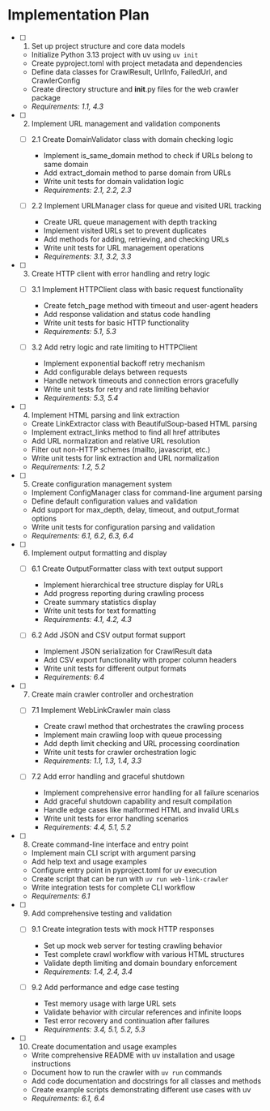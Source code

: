 # Implementation Plan

- [ ] 1. Set up project structure and core data models
  - Initialize Python 3.13 project with uv using `uv init`
  - Create pyproject.toml with project metadata and dependencies
  - Define data classes for CrawlResult, UrlInfo, FailedUrl, and CrawlerConfig
  - Create directory structure and __init__.py files for the web crawler package
  - _Requirements: 1.1, 4.3_

- [ ] 2. Implement URL management and validation components
  - [ ] 2.1 Create DomainValidator class with domain checking logic
    - Implement is_same_domain method to check if URLs belong to same domain
    - Add extract_domain method to parse domain from URLs
    - Write unit tests for domain validation logic
    - _Requirements: 2.1, 2.2, 2.3_

  - [ ] 2.2 Implement URLManager class for queue and visited URL tracking
    - Create URL queue management with depth tracking
    - Implement visited URLs set to prevent duplicates
    - Add methods for adding, retrieving, and checking URLs
    - Write unit tests for URL management operations
    - _Requirements: 3.1, 3.2, 3.3_

- [ ] 3. Create HTTP client with error handling and retry logic
  - [ ] 3.1 Implement HTTPClient class with basic request functionality
    - Create fetch_page method with timeout and user-agent headers
    - Add response validation and status code handling
    - Write unit tests for basic HTTP functionality
    - _Requirements: 5.1, 5.3_

  - [ ] 3.2 Add retry logic and rate limiting to HTTPClient
    - Implement exponential backoff retry mechanism
    - Add configurable delays between requests
    - Handle network timeouts and connection errors gracefully
    - Write unit tests for retry and rate limiting behavior
    - _Requirements: 5.3, 5.4_

- [ ] 4. Implement HTML parsing and link extraction
  - Create LinkExtractor class with BeautifulSoup-based HTML parsing
  - Implement extract_links method to find all href attributes
  - Add URL normalization and relative URL resolution
  - Filter out non-HTTP schemes (mailto, javascript, etc.)
  - Write unit tests for link extraction and URL normalization
  - _Requirements: 1.2, 5.2_

- [ ] 5. Create configuration management system
  - Implement ConfigManager class for command-line argument parsing
  - Define default configuration values and validation
  - Add support for max_depth, delay, timeout, and output_format options
  - Write unit tests for configuration parsing and validation
  - _Requirements: 6.1, 6.2, 6.3, 6.4_

- [ ] 6. Implement output formatting and display
  - [ ] 6.1 Create OutputFormatter class with text output support
    - Implement hierarchical tree structure display for URLs
    - Add progress reporting during crawling process
    - Create summary statistics display
    - Write unit tests for text formatting
    - _Requirements: 4.1, 4.2, 4.3_

  - [ ] 6.2 Add JSON and CSV output format support
    - Implement JSON serialization for CrawlResult data
    - Add CSV export functionality with proper column headers
    - Write unit tests for different output formats
    - _Requirements: 6.4_

- [ ] 7. Create main crawler controller and orchestration
  - [ ] 7.1 Implement WebLinkCrawler main class
    - Create crawl method that orchestrates the crawling process
    - Implement main crawling loop with queue processing
    - Add depth limit checking and URL processing coordination
    - Write unit tests for crawler orchestration logic
    - _Requirements: 1.1, 1.3, 1.4, 3.3_

  - [ ] 7.2 Add error handling and graceful shutdown
    - Implement comprehensive error handling for all failure scenarios
    - Add graceful shutdown capability and result compilation
    - Handle edge cases like malformed HTML and invalid URLs
    - Write unit tests for error handling scenarios
    - _Requirements: 4.4, 5.1, 5.2_

- [ ] 8. Create command-line interface and entry point
  - Implement main CLI script with argument parsing
  - Add help text and usage examples
  - Configure entry point in pyproject.toml for uv execution
  - Create script that can be run with `uv run web-link-crawler`
  - Write integration tests for complete CLI workflow
  - _Requirements: 6.1_

- [ ] 9. Add comprehensive testing and validation
  - [ ] 9.1 Create integration tests with mock HTTP responses
    - Set up mock web server for testing crawling behavior
    - Test complete crawl workflow with various HTML structures
    - Validate depth limiting and domain boundary enforcement
    - _Requirements: 1.4, 2.4, 3.4_

  - [ ] 9.2 Add performance and edge case testing
    - Test memory usage with large URL sets
    - Validate behavior with circular references and infinite loops
    - Test error recovery and continuation after failures
    - _Requirements: 3.4, 5.1, 5.2, 5.3_

- [ ] 10. Create documentation and usage examples
  - Write comprehensive README with uv installation and usage instructions
  - Document how to run the crawler with `uv run` commands
  - Add code documentation and docstrings for all classes and methods
  - Create example scripts demonstrating different use cases with uv
  - _Requirements: 6.1, 6.4_